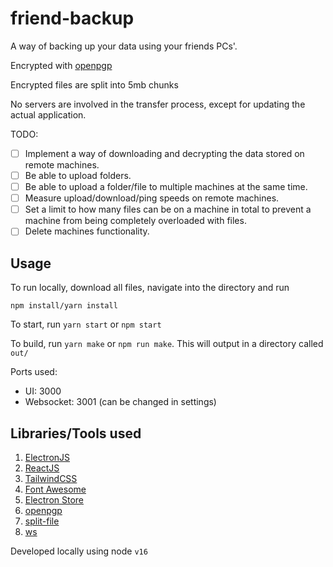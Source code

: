 # friend-backup

A way of backing up your data using your friends PCs'.

Encrypted with [openpgp](https://www.npmjs.com/package/openpgp)

Encrypted files are split into 5mb chunks

No servers are involved in the transfer process, except for updating the actual application.

TODO:

- [ ] Implement a way of downloading and decrypting the data stored on remote machines.
- [ ] Be able to upload folders.
- [ ] Be able to upload a folder/file to multiple machines at the same time.
- [ ] Measure upload/download/ping speeds on remote machines.
- [ ] Set a limit to how many files can be on a machine in total to prevent a machine from being completely overloaded with files.
- [ ] Delete machines functionality.

## Usage

To run locally, download all files, navigate into the directory and run

```
npm install/yarn install
```

To start, run `yarn start` or `npm start`

To build, run `yarn make` or `npm run make`. This will output in a directory called `out/`

Ports used:

- UI: 3000
- Websocket: 3001 (can be changed in settings)

## Libraries/Tools used

1. [ElectronJS](https://www.electronjs.org)
2. [ReactJS](https://reactjs.org)
3. [TailwindCSS](https://tailwindcss.com)
4. [Font Awesome](https://fontawesome.com)
5. [Electron Store](https://github.com/sindresorhus/electron-store)
6. [openpgp](https://www.npmjs.com/package/openpgp)
7. [split-file](https://www.npmjs.com/package/split-file)
8. [ws](https://www.npmjs.com/package/ws)

Developed locally using node `v16`
